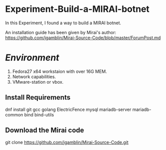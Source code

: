 # Experiment-Build-a-MIRAI-botnet
In this Experiment, I found a way to build a MIRAI botnet.

An installation guide has been given by Mirai's author:
https://github.com/jgamblin/Mirai-Source-Code/blob/master/ForumPost.md

# *Environment*
1. Fedora27 x64 workstaion with over 16G MEM.
2. Network capabilities.
3. VMware-station or vbox.

## Install Requirements
dnf install git gcc golang ElectricFence mysql mariadb-server mariadb-common bind bind-utils

## Download the Mirai code
git clone https://github.com/jgamblin/Mirai-Source-Code.git
